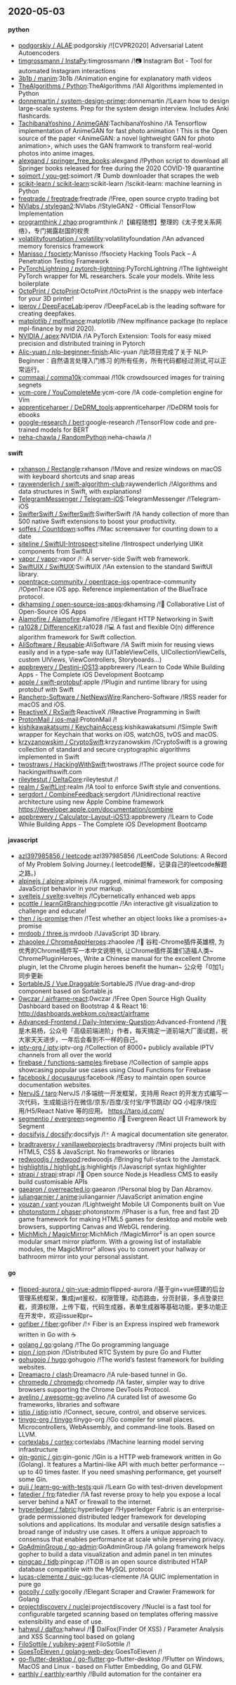 ## 2020-05-03

#### python
* [podgorskiy / ALAE](https://github.com/podgorskiy/ALAE):podgorskiy /![CVPR2020] Adversarial Latent Autoencoders
* [timgrossmann / InstaPy](https://github.com/timgrossmann/InstaPy):timgrossmann /!📷
Instagram Bot - Tool for automated Instagram interactions
* [3b1b / manim](https://github.com/3b1b/manim):3b1b /!Animation engine for explanatory math videos
* [TheAlgorithms / Python](https://github.com/TheAlgorithms/Python):TheAlgorithms /!All Algorithms implemented in Python
* [donnemartin / system-design-primer](https://github.com/donnemartin/system-design-primer):donnemartin /!Learn how to design large-scale systems. Prep for the system design interview. Includes Anki flashcards.
* [TachibanaYoshino / AnimeGAN](https://github.com/TachibanaYoshino/AnimeGAN):TachibanaYoshino /!A Tensorflow implementation of AnimeGAN for fast photo animation ! This is the Open source of the paper <AnimeGAN: a novel lightweight GAN for photo animation>, which uses the GAN framwork to transform real-world photos into anime images.
* [alexgand / springer_free_books](https://github.com/alexgand/springer_free_books):alexgand /!Python script to download all Springer books released for free during the 2020 COVID-19 quarantine
* [soimort / you-get](https://github.com/soimort/you-get):soimort /!⏬
Dumb downloader that scrapes the web
* [scikit-learn / scikit-learn](https://github.com/scikit-learn/scikit-learn):scikit-learn /!scikit-learn: machine learning in Python
* [freqtrade / freqtrade](https://github.com/freqtrade/freqtrade):freqtrade /!Free, open source crypto trading bot
* [NVlabs / stylegan2](https://github.com/NVlabs/stylegan2):NVlabs /!StyleGAN2 - Official TensorFlow Implementation
* [programthink / zhao](https://github.com/programthink/zhao):programthink /!【编程随想】整理的《太子党关系网络》，专门揭露赵国的权贵
* [volatilityfoundation / volatility](https://github.com/volatilityfoundation/volatility):volatilityfoundation /!An advanced memory forensics framework
* [Manisso / fsociety](https://github.com/Manisso/fsociety):Manisso /!fsociety Hacking Tools Pack – A Penetration Testing Framework
* [PyTorchLightning / pytorch-lightning](https://github.com/PyTorchLightning/pytorch-lightning):PyTorchLightning /!The lightweight PyTorch wrapper for ML researchers. Scale your models. Write less boilerplate
* [OctoPrint / OctoPrint](https://github.com/OctoPrint/OctoPrint):OctoPrint /!OctoPrint is the snappy web interface for your 3D printer!
* [iperov / DeepFaceLab](https://github.com/iperov/DeepFaceLab):iperov /!DeepFaceLab is the leading software for creating deepfakes.
* [matplotlib / mplfinance](https://github.com/matplotlib/mplfinance):matplotlib /!New mplfinance package (to replace mpl-finance by mid 2020).
* [NVIDIA / apex](https://github.com/NVIDIA/apex):NVIDIA /!A PyTorch Extension: Tools for easy mixed precision and distributed training in Pytorch
* [Alic-yuan / nlp-beginner-finish](https://github.com/Alic-yuan/nlp-beginner-finish):Alic-yuan /!此项目完成了关于 NLP-Beginner：自然语言处理入门练习 的所有任务，所有代码都经过测试,可以正常运行。
* [commaai / comma10k](https://github.com/commaai/comma10k):commaai /!10k crowdsourced images for training segnets
* [ycm-core / YouCompleteMe](https://github.com/ycm-core/YouCompleteMe):ycm-core /!A code-completion engine for Vim
* [apprenticeharper / DeDRM_tools](https://github.com/apprenticeharper/DeDRM_tools):apprenticeharper /!DeDRM tools for ebooks
* [google-research / bert](https://github.com/google-research/bert):google-research /!TensorFlow code and pre-trained models for BERT
* [neha-chawla / RandomPython](https://github.com/neha-chawla/RandomPython):neha-chawla /!

#### swift
* [rxhanson / Rectangle](https://github.com/rxhanson/Rectangle):rxhanson /!Move and resize windows on macOS with keyboard shortcuts and snap areas
* [raywenderlich / swift-algorithm-club](https://github.com/raywenderlich/swift-algorithm-club):raywenderlich /!Algorithms and data structures in Swift, with explanations!
* [TelegramMessenger / Telegram-iOS](https://github.com/TelegramMessenger/Telegram-iOS):TelegramMessenger /!Telegram-iOS
* [SwifterSwift / SwifterSwift](https://github.com/SwifterSwift/SwifterSwift):SwifterSwift /!A handy collection of more than 500 native Swift extensions to boost your productivity.
* [soffes / Countdown](https://github.com/soffes/Countdown):soffes /!Mac screensaver for counting down to a date
* [siteline / SwiftUI-Introspect](https://github.com/siteline/SwiftUI-Introspect):siteline /!Introspect underlying UIKit components from SwiftUI
* [vapor / vapor](https://github.com/vapor/vapor):vapor /!💧
A server-side Swift web framework.
* [SwiftUIX / SwiftUIX](https://github.com/SwiftUIX/SwiftUIX):SwiftUIX /!An extension to the standard SwiftUI library.
* [opentrace-community / opentrace-ios](https://github.com/opentrace-community/opentrace-ios):opentrace-community /!OpenTrace iOS app. Reference implementation of the BlueTrace protocol.
* [dkhamsing / open-source-ios-apps](https://github.com/dkhamsing/open-source-ios-apps):dkhamsing /!📱
Collaborative List of Open-Source iOS Apps
* [Alamofire / Alamofire](https://github.com/Alamofire/Alamofire):Alamofire /!Elegant HTTP Networking in Swift
* [ra1028 / DifferenceKit](https://github.com/ra1028/DifferenceKit):ra1028 /!💻
A fast and flexible O(n) difference algorithm framework for Swift collection.
* [AliSoftware / Reusable](https://github.com/AliSoftware/Reusable):AliSoftware /!A Swift mixin for reusing views easily and in a type-safe way (UITableViewCells, UICollectionViewCells, custom UIViews, ViewControllers, Storyboards…)
* [appbrewery / Destini-iOS13](https://github.com/appbrewery/Destini-iOS13):appbrewery /!Learn to Code While Building Apps - The Complete iOS Development Bootcamp
* [apple / swift-protobuf](https://github.com/apple/swift-protobuf):apple /!Plugin and runtime library for using protobuf with Swift
* [Ranchero-Software / NetNewsWire](https://github.com/Ranchero-Software/NetNewsWire):Ranchero-Software /!RSS reader for macOS and iOS.
* [ReactiveX / RxSwift](https://github.com/ReactiveX/RxSwift):ReactiveX /!Reactive Programming in Swift
* [ProtonMail / ios-mail](https://github.com/ProtonMail/ios-mail):ProtonMail /!
* [kishikawakatsumi / KeychainAccess](https://github.com/kishikawakatsumi/KeychainAccess):kishikawakatsumi /!Simple Swift wrapper for Keychain that works on iOS, watchOS, tvOS and macOS.
* [krzyzanowskim / CryptoSwift](https://github.com/krzyzanowskim/CryptoSwift):krzyzanowskim /!CryptoSwift is a growing collection of standard and secure cryptographic algorithms implemented in Swift
* [twostraws / HackingWithSwift](https://github.com/twostraws/HackingWithSwift):twostraws /!The project source code for hackingwithswift.com
* [rileytestut / DeltaCore](https://github.com/rileytestut/DeltaCore):rileytestut /!
* [realm / SwiftLint](https://github.com/realm/SwiftLint):realm /!A tool to enforce Swift style and conventions.
* [sergdort / CombineFeedback](https://github.com/sergdort/CombineFeedback):sergdort /!Unidirectional reactive architecture using new Apple Combine framework https://developer.apple.com/documentation/combine
* [appbrewery / Calculator-Layout-iOS13](https://github.com/appbrewery/Calculator-Layout-iOS13):appbrewery /!Learn to Code While Building Apps - The Complete iOS Development Bootcamp

#### javascript
* [azl397985856 / leetcode](https://github.com/azl397985856/leetcode):azl397985856 /!LeetCode Solutions: A Record of My Problem Solving Journey.( leetcode题解，记录自己的leetcode解题之路。)
* [alpinejs / alpine](https://github.com/alpinejs/alpine):alpinejs /!A rugged, minimal framework for composing JavaScript behavior in your markup.
* [sveltejs / svelte](https://github.com/sveltejs/svelte):sveltejs /!Cybernetically enhanced web apps
* [pcottle / learnGitBranching](https://github.com/pcottle/learnGitBranching):pcottle /!An interactive git visualization to challenge and educate!
* [then / is-promise](https://github.com/then/is-promise):then /!Test whether an object looks like a promises-a+ promise
* [mrdoob / three.js](https://github.com/mrdoob/three.js):mrdoob /!JavaScript 3D library.
* [zhaoolee / ChromeAppHeroes](https://github.com/zhaoolee/ChromeAppHeroes):zhaoolee /!🌈
谷粒-Chrome插件英雄榜, 为优秀的Chrome插件写一本中文说明书, 让Chrome插件英雄们造福人类~ ChromePluginHeroes, Write a Chinese manual for the excellent Chrome plugin, let the Chrome plugin heroes benefit the human~ 公众号「0加1」同步更新
* [SortableJS / Vue.Draggable](https://github.com/SortableJS/Vue.Draggable):SortableJS /!Vue drag-and-drop component based on Sortable.js
* [0wczar / airframe-react](https://github.com/0wczar/airframe-react):0wczar /!Free Open Source High Quality Dashboard based on Bootstrap 4 & React 16: http://dashboards.webkom.co/react/airframe
* [Advanced-Frontend / Daily-Interview-Question](https://github.com/Advanced-Frontend/Daily-Interview-Question):Advanced-Frontend /!我是木易杨，公众号「高级前端进阶」作者，每天搞定一道前端大厂面试题，祝大家天天进步，一年后会看到不一样的自己。
* [iptv-org / iptv](https://github.com/iptv-org/iptv):iptv-org /!Collection of 8000+ publicly available IPTV channels from all over the world
* [firebase / functions-samples](https://github.com/firebase/functions-samples):firebase /!Collection of sample apps showcasing popular use cases using Cloud Functions for Firebase
* [facebook / docusaurus](https://github.com/facebook/docusaurus):facebook /!Easy to maintain open source documentation websites.
* [NervJS / taro](https://github.com/NervJS/taro):NervJS /!多端统一开发框架，支持用 React 的开发方式编写一次代码，生成能运行在微信/京东/百度/支付宝/字节跳动/ QQ 小程序/快应用/H5/React Native 等的应用。 https://taro.jd.com/
* [segmentio / evergreen](https://github.com/segmentio/evergreen):segmentio /!🌲
Evergreen React UI Framework by Segment
* [docsifyjs / docsify](https://github.com/docsifyjs/docsify):docsifyjs /!🃏
A magical documentation site generator.
* [bradtraversy / vanillawebprojects](https://github.com/bradtraversy/vanillawebprojects):bradtraversy /!Mini projects built with HTML5, CSS & JavaScript. No frameworks or libraries
* [redwoodjs / redwood](https://github.com/redwoodjs/redwood):redwoodjs /!Bringing full-stack to the Jamstack.
* [highlightjs / highlight.js](https://github.com/highlightjs/highlight.js):highlightjs /!Javascript syntax highlighter
* [strapi / strapi](https://github.com/strapi/strapi):strapi /!🚀
Open source Node.js Headless CMS to easily build customisable APIs
* [gaearon / overreacted.io](https://github.com/gaearon/overreacted.io):gaearon /!Personal blog by Dan Abramov.
* [juliangarnier / anime](https://github.com/juliangarnier/anime):juliangarnier /!JavaScript animation engine
* [youzan / vant](https://github.com/youzan/vant):youzan /!Lightweight Mobile UI Components built on Vue
* [photonstorm / phaser](https://github.com/photonstorm/phaser):photonstorm /!Phaser is a fun, free and fast 2D game framework for making HTML5 games for desktop and mobile web browsers, supporting Canvas and WebGL rendering.
* [MichMich / MagicMirror](https://github.com/MichMich/MagicMirror):MichMich /!MagicMirror² is an open source modular smart mirror platform. With a growing list of installable modules, the MagicMirror² allows you to convert your hallway or bathroom mirror into your personal assistant.

#### go
* [flipped-aurora / gin-vue-admin](https://github.com/flipped-aurora/gin-vue-admin):flipped-aurora /!基于gin+vue搭建的后台管理系统框架，集成jwt鉴权，权限管理，动态路由，分页封装，多点登录拦截，资源权限，上传下载，代码生成器，表单生成器等基础功能，更多功能正在开发中，欢迎issue和pr~
* [gofiber / fiber](https://github.com/gofiber/fiber):gofiber /!⚡️
Fiber is an Express inspired web framework written in Go with
☕️
* [golang / go](https://github.com/golang/go):golang /!The Go programming language
* [pion / ion](https://github.com/pion/ion):pion /!Distributed RTC System by pure Go and Flutter
* [gohugoio / hugo](https://github.com/gohugoio/hugo):gohugoio /!The world’s fastest framework for building websites.
* [Dreamacro / clash](https://github.com/Dreamacro/clash):Dreamacro /!A rule-based tunnel in Go.
* [chromedp / chromedp](https://github.com/chromedp/chromedp):chromedp /!A faster, simpler way to drive browsers supporting the Chrome DevTools Protocol.
* [avelino / awesome-go](https://github.com/avelino/awesome-go):avelino /!A curated list of awesome Go frameworks, libraries and software
* [istio / istio](https://github.com/istio/istio):istio /!Connect, secure, control, and observe services.
* [tinygo-org / tinygo](https://github.com/tinygo-org/tinygo):tinygo-org /!Go compiler for small places. Microcontrollers, WebAssembly, and command-line tools. Based on LLVM.
* [cortexlabs / cortex](https://github.com/cortexlabs/cortex):cortexlabs /!Machine learning model serving infrastructure
* [gin-gonic / gin](https://github.com/gin-gonic/gin):gin-gonic /!Gin is a HTTP web framework written in Go (Golang). It features a Martini-like API with much better performance -- up to 40 times faster. If you need smashing performance, get yourself some Gin.
* [quii / learn-go-with-tests](https://github.com/quii/learn-go-with-tests):quii /!Learn Go with test-driven development
* [fatedier / frp](https://github.com/fatedier/frp):fatedier /!A fast reverse proxy to help you expose a local server behind a NAT or firewall to the internet.
* [hyperledger / fabric](https://github.com/hyperledger/fabric):hyperledger /!Hyperledger Fabric is an enterprise-grade permissioned distributed ledger framework for developing solutions and applications. Its modular and versatile design satisfies a broad range of industry use cases. It offers a unique approach to consensus that enables performance at scale while preserving privacy.
* [GoAdminGroup / go-admin](https://github.com/GoAdminGroup/go-admin):GoAdminGroup /!A golang framework helps gopher to build a data visualization and admin panel in ten minutes
* [pingcap / tidb](https://github.com/pingcap/tidb):pingcap /!TiDB is an open source distributed HTAP database compatible with the MySQL protocol
* [lucas-clemente / quic-go](https://github.com/lucas-clemente/quic-go):lucas-clemente /!A QUIC implementation in pure go
* [gocolly / colly](https://github.com/gocolly/colly):gocolly /!Elegant Scraper and Crawler Framework for Golang
* [projectdiscovery / nuclei](https://github.com/projectdiscovery/nuclei):projectdiscovery /!Nuclei is a fast tool for configurable targeted scanning based on templates offering massive extensibility and ease of use.
* [hahwul / dalfox](https://github.com/hahwul/dalfox):hahwul /!🦊
DalFox(Finder Of XSS) / Parameter Analysis and XSS Scanning tool based on golang
* [FiloSottile / yubikey-agent](https://github.com/FiloSottile/yubikey-agent):FiloSottile /!
* [GoesToEleven / golang-web-dev](https://github.com/GoesToEleven/golang-web-dev):GoesToEleven /!
* [go-flutter-desktop / go-flutter](https://github.com/go-flutter-desktop/go-flutter):go-flutter-desktop /!Flutter on Windows, MacOS and Linux - based on Flutter Embedding, Go and GLFW.
* [earthly / earthly](https://github.com/earthly/earthly):earthly /!Build automation for the container era
